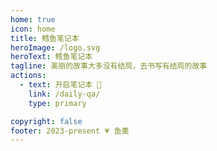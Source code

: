 ```yaml
---
home: true
icon: home
title: 鳕鱼笔记本
heroImage: /logo.svg
heroText: 鳕鱼笔记本
tagline: 美丽的故事大多没有结局，去书写有结局的故事
actions:
  - text: 开启笔记本 📖
    link: /daily-qa/
    type: primary

copyright: false
footer: 2023-present 💗 鱼羹
---
```


